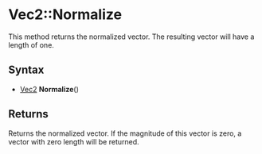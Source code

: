 # Vec2::Normalize #
This method returns the normalized vector. The resulting vector will have a length of one.

## Syntax ##
- [Vec2](Vec2) **Normalize**()

## Returns ##
Returns the normalized vector. If the magnitude of this vector is zero, a vector with zero length will be returned.